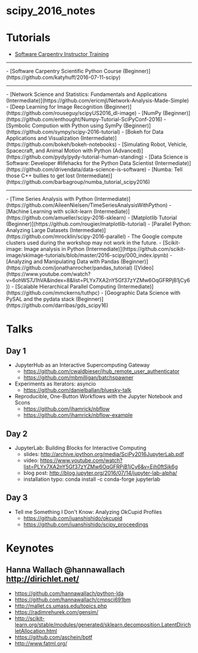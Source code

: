 # scipy_2016_notes

# Tutorials

- [Software Carpentry Instructor Training](https://swcarpentry.github.io/instructor-training/)
<hr>
- [Software Carpentry Scientific Python Course (Beginner)](https://github.com/katyhuff/2016-07-11-scipy)
<hr>
- [Network Science and Statistics: Fundamentals and Applications (Intermediate)](https://github.com/ericmjl/Network-Analysis-Made-Simple)
- [Deep Learning for Image Recognition (Beginner)](https://github.com/rouseguy/scipyUS2016_dl-image)
- [NumPy (Beginner)](https://github.com/enthought/Numpy-Tutorial-SciPyConf-2016)
- [Symbolic Compution with Python using SymPy (Beginner)](https://github.com/sympy/scipy-2016-tutorial)
- [Bokeh for Data Applications and Visualization (Intermediate)](https://github.com/bokeh/bokeh-notebooks)
- [Simulating Robot, Vehicle, Spacecraft, and Animal Motion with Python (Advanced)](https://github.com/pydy/pydy-tutorial-human-standing)
- [Data Science is Software: Developer #lifehacks for the Python Data Scientist (Intermediate)](https://github.com/drivendata/data-science-is-software)
- [Numba: Tell those C++ bullies to get lost (Intermediate)](https://github.com/barbagroup/numba_tutorial_scipy2016)
<hr>
- [Time Series Analysis with Python (Intermediate)](https://github.com/AileenNielsen/TimeSeriesAnalysisWithPython)
- [Machine Learning with scikit-learn (Intermediate)](https://github.com/amueller/scipy-2016-sklearn)
- [Matplotlib Tutorial (Beginner)](https://github.com/rougier/matplotlib-tutorial)
- [Parallel Python: Analyzing Large Datasets (Intermediate)](https://github.com/mrocklin/scipy-2016-parallel)
    - The Google compute clusters used during the workshop may not work in the future.
- [Scikit-image: Image analysis in Python (Intermediate)](https://github.com/scikit-image/skimage-tutorials/blob/master/2016-scipy/000_index.ipynb)
- [Analyzing and Manipulating Data with Pandas (Beginner)](https://github.com/jonathanrocher/pandas_tutorial) ([Video](https://www.youtube.com/watch?v=6ohWS7J1hVA&index=8&list=PLYx7XA2nY5Gf37zYZMw6OqGFRPjB1jCy6))
- [Scalable Hierarchical Parallel Computing (Intermediate)](https://github.com/mmckerns/tuthpc)
- [Geographic Data Science with PySAL and the pydata stack (Beginner)](https://github.com/darribas/gds_scipy16)

# Talks

## Day 1

- JupyterHub as an Interactive Supercomputing Gateway
    - https://github.com/cwaldbieser/jhub_remote_user_authenticator
    - https://github.com/mbmilligan/batchspawner
- Experiments as Iterators: asyncio
    - https://github.com/danielballan/bluesky-talk
- Reproducible, One-Button Workflows with the Jupyter Notebook and Scons
    - https://github.com/jhamrick/nbflow
    - https://github.com/jhamrick/nbflow-example

## Day 2

- JupyterLab: Building Blocks for Interactive Computing
    - slides: http://archive.ipython.org/media/SciPy2016JupyterLab.pdf
    - video: https://www.youtube.com/watch?list=PLYx7XA2nY5Gf37zYZMw6OqGFRPjB1jCy6&v=Ejh0ftSjk6g
    - blog post: http://blog.jupyter.org/2016/07/14/jupyter-lab-alpha/
    - installation typo: conda install -c conda-forge jupyterlab

## Day 3

- Tell me Something I Don't Know: Analyzing OkCupid Profiles
    - https://github.com/juanshishido/okcupid
    - https://github.com/juanshishido/scipy_proceedings

# Keynotes

## Hanna Wallach @hannawallach http://dirichlet.net/

- https://github.com/hannawallach/python-lda
- https://github.com/hannawallach/cmpsci691bm
- http://mallet.cs.umass.edu/topics.php
- https://radimrehurek.com/gensim/
- http://scikit-learn.org/stable/modules/generated/sklearn.decomposition.LatentDirichletAllocation.html
- https://github.com/aschein/bptf
- http://www.fatml.org/
